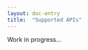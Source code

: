 ```yaml
---
layout: doc-entry
title:  "Supported APIs"
---
```


Work in progress...

<!---
    TODO Add content
-->